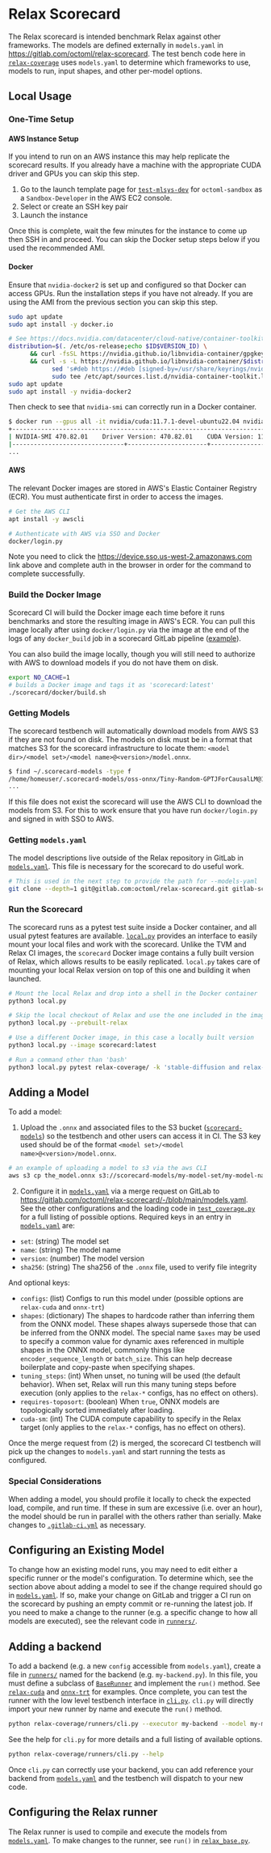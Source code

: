<!--- Licensed to the Apache Software Foundation (ASF) under one -->
<!--- or more contributor license agreements.  See the NOTICE file -->
<!--- distributed with this work for additional information -->
<!--- regarding copyright ownership.  The ASF licenses this file -->
<!--- to you under the Apache License, Version 2.0 (the -->
<!--- "License"); you may not use this file except in compliance -->
<!--- with the License.  You may obtain a copy of the License at -->

<!---   http://www.apache.org/licenses/LICENSE-2.0 -->

<!--- Unless required by applicable law or agreed to in writing, -->
<!--- software distributed under the License is distributed on an -->
<!--- "AS IS" BASIS, WITHOUT WARRANTIES OR CONDITIONS OF ANY -->
<!--- KIND, either express or implied.  See the License for the -->
<!--- specific language governing permissions and limitations -->
<!--- under the License. -->

# Relax Scorecard

The Relax scorecard is intended benchmark Relax against other frameworks. The models are defined externally in `models.yaml` in https://gitlab.com/octoml/relax-scorecard. The test bench code here in [`relax-coverage`](./relax-coverage/) uses `models.yaml` to determine which frameworks to use, models to run, input shapes, and other per-model options.

## Local Usage

### One-Time Setup

#### AWS Instance Setup

If you intend to run on an AWS instance this may help replicate the scorecard results. If you already have a machine with the appropriate CUDA driver and GPUs you can skip this step.
1. Go to the launch template page for [`test-mlsys-dev`](https://us-west-2.console.aws.amazon.com/ec2/home?region=us-west-2#LaunchInstanceFromTemplate:launchTemplateId=lt-0b2796d6ff89f5313) for `octoml-sandbox` as a `Sandbox-Developer` in the AWS EC2 console.
2. Select or create an SSH key pair
3. Launch the instance

Once this is complete, wait the few minutes for the instance to come up then SSH in and proceed. You can skip the Docker setup steps below if you used the recommended AMI.

#### Docker

Ensure that `nvidia-docker2` is set up and configured so that Docker can access GPUs. Run the installation steps if you have not already. If you are using the AMI from the previous section you can skip this step.

```bash
sudo apt update
sudo apt install -y docker.io

# See https://docs.nvidia.com/datacenter/cloud-native/container-toolkit/install-guide.html
distribution=$(. /etc/os-release;echo $ID$VERSION_ID) \
      && curl -fsSL https://nvidia.github.io/libnvidia-container/gpgkey | sudo gpg --dearmor -o /usr/share/keyrings/nvidia-container-toolkit-keyring.gpg \
      && curl -s -L https://nvidia.github.io/libnvidia-container/$distribution/libnvidia-container.list | \
            sed 's#deb https://#deb [signed-by=/usr/share/keyrings/nvidia-container-toolkit-keyring.gpg] https://#g' | \
            sudo tee /etc/apt/sources.list.d/nvidia-container-toolkit.list
sudo apt update
sudo apt install -y nvidia-docker2
```

Then check to see that `nvidia-smi` can correctly run in a Docker container.

```bash
$ docker run --gpus all -it nvidia/cuda:11.7.1-devel-ubuntu22.04 nvidia-smi
+-----------------------------------------------------------------------------+
| NVIDIA-SMI 470.82.01    Driver Version: 470.82.01    CUDA Version: 11.7     |
|-------------------------------+----------------------+----------------------+
...
```

#### AWS

The relevant Docker images are stored in AWS's Elastic Container Registry (ECR). You must authenticate first in order to access the images.

```bash
# Get the AWS CLI
apt install -y awscli

# Authenticate with AWS via SSO and Docker
docker/login.py
```

Note you need to click the https://device.sso.us-west-2.amazonaws.com link above
and complete auth in the browser in order for the command to complete
successfully.


### Build the Docker Image

Scorecard CI will build the Docker image each time before it runs benchmarks and store the resulting image in AWS's ECR. You can pull this image locally after using `docker/login.py` via the image at the end of the logs of any `docker_build` job in a scorecard GitLab pipeline ([example](https://gitlab.com/octoml/relax-scorecard-ci2/-/jobs/4061474766)).

You can also build the image locally, though you will still need to authorize with AWS to download models if you do not have them on disk.

```bash
export NO_CACHE=1
# builds a Docker image and tags it as 'scorecard:latest'
./scorecard/docker/build.sh
```

### Getting Models

The scorecard testbench will automatically download models from AWS S3 if they are not found on disk. The models on disk must be in a format that matches S3 for the scorecard infrastructure to locate them: `<model dir>/<model set>/<model name>@<version>/model.onnx`.

```bash
$ find ~/.scorecard-models -type f
/home/homeuser/.scorecard-models/oss-onnx/Tiny-Random-GPTJForCausalLM@1/model.onnx
...
```

If this file does not exist the scorecard will use the AWS CLI to download the models from S3. For this to work ensure that you have run `docker/login.py` and signed in with SSO to AWS.

### Getting `models.yaml`

The model descriptions live outside of the Relax repository in GitLab in [`models.yaml`](https://gitlab.com/octoml/relax-scorecard/-/blob/main/models.yaml). This file is necessary for the scorecard to do useful work.

```bash
# This is used in the next step to provide the path for --models-yaml
git clone --depth=1 git@gitlab.com:octoml/relax-scorecard.git gitlab-scorecard
```

### Run the Scorecard

The scorecard runs as a pytest test suite inside a Docker container, and all usual pytest features are available. [`local.py`](./local.py) provides an interface to easily mount your local files and work with the scorecard. Unlike the TVM and Relax CI images, the `scorecard` Docker image contains a fully built version of Relax, which allows results to be easily replicated. `local.py` takes care of mounting your local Relax version on top of this one and building it when launched.

```bash
# Mount the local Relax and drop into a shell in the Docker container
python3 local.py

# Skip the local checkout of Relax and use the one included in the image
python3 local.py --prebuilt-relax

# Use a different Docker image, in this case a locally built version
python3 local.py --image scorecard:latest

# Run a command other than 'bash'
python3 local.py pytest relax-coverage/ -k 'stable-diffusion and relax-cuda'
```

## Adding a Model

To add a model:

1. Upload the `.onnx` and associated files to the S3 bucket ([`scorecard-models`](https://s3.console.aws.amazon.com/s3/buckets/scorecard-models)) so the testbench and other users can access it in CI. The S3 key used should be of the format `<model set>/<model name>@<version>/model.onnx`.

```bash
# an example of uploading a model to s3 via the aws CLI
aws s3 cp the_model.onnx s3://scorecard-models/my-model-set/my-model-name@1/model.onnx`
```

2. Configure it in [`models.yaml`](https://gitlab.com/octoml/relax-scorecard/-/blob/main/models.yaml) via a merge request on GitLab to https://gitlab.com/octoml/relax-scorecard/-/blob/main/models.yaml. See the other configurations and the loading code in [`test_coverage.py`](relax-coverage/test_coverage.py) for a full listing of possible options. Required keys in an entry in [`models.yaml`](https://gitlab.com/octoml/relax-scorecard/-/blob/main/models.yaml) are:

* `set`: (string) The model set
* `name`: (string) The model name
* `version`: (number) The model version
* `sha256`: (string) The sha256 of the `.onnx` file, used to verify file integrity

And optional keys:

* `configs`: (list) Configs to run this model under (possible options are `relax-cuda` and `onnx-trt`)
* `shapes`: (dictionary) The shapes to hardcode rather than inferring them from the ONNX model. These shapes always supersede those that can be inferred from the ONNX model. The special name `$axes` may be used to specify a common value for dynamic axes referenced in multiple shapes in the ONNX model, commonly things like `encoder_sequence_length` or `batch_size`. This can help decrease boilerplate and copy-paste when specifying shapes.
* `tuning_steps`: (int) When unset, no tuning will be used (the default behavior). When set, Relax will run this many tuning steps before execution (only applies to the `relax-*` configs, has no effect on others).
* `requires-toposort`: (boolean) When `true`, ONNX models are topologically sorted immediately after loading.
* `cuda-sm`: (int) The CUDA compute capability to specify in the Relax target (only applies to the `relax-*` configs, has no effect on others).


Once the merge request from (2) is merged, the scorecard CI testbench will pick up the changes to `models.yaml` and start running the tests as configured.

### Special Considerations

When adding a model, you should profile it locally to check the expected load, compile, and run time. If these in sum are excessive (i.e. over an hour), the model should be run in parallel with the others rather than serially. Make changes to [`.gitlab-ci.yml`](../.gitlab-ci.yml) as necessary.

## Configuring an Existing Model

To change how an existing model runs, you may need to edit either a specific runner or the model's configuration. To determine which, see the section above about adding a model to see if the change required should go in [`models.yaml`](https://gitlab.com/octoml/relax-scorecard/-/blob/main/models.yaml). If so, make your change on GitLab and trigger a CI run on the scorecard by pushing an empty commit or re-running the latest job. If you need to make a change to the runner (e.g. a specific change to how all models are executed), see the relevant code in [`runners/`](./relax-coverage/runners/).

## Adding a backend

To add a backend (e.g. a new `config` accessible from `models.yaml`), create a file in [`runners/`](./relax-coverage/runners/) named for the backend (e.g. `my-backend.py`). In this file, you must define a subclass of [`BaseRunner`](./relax-coverage/runners/benchmarking_utils.py) and implement the `run()` method. See [`relax-cuda`](./relax-coverage/runners/relax-cuda.py) and [`onnx-trt`](./relax-coverage/runners/onnx-trt.py) for examples. Once complete, you can test the runner with the low level testbench interface in [`cli.py`](./relax-coverage/runners/cli.py). `cli.py` will directly import your new runner by name and execute the `run()` method.

```bash
python relax-coverage/runners/cli.py --executor my-backend --model my-model-set.my-model-name@version --random-inputs
```

See the help for `cli.py` for more details and a full listing of available options.

```bash
python relax-coverage/runners/cli.py --help
```

Once `cli.py` can correctly use your backend, you can add reference your backend from [`models.yaml`](https://gitlab.com/octoml/relax-scorecard/-/blob/main/models.yaml) and the testbench will dispatch to your new code.

## Configuring the Relax runner

The Relax runner is used to compile and execute the models from [`models.yaml`](https://gitlab.com/octoml/relax-scorecard/-/blob/main/models.yaml). To make changes to the runner, see `run()` in [`relax_base.py`](./relax-coverage/runners/relax_base.py).
